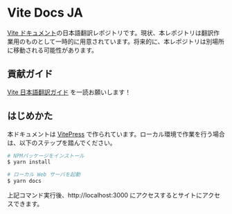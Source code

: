 # Vite Docs JA

[Vite ドキュメント](https://vitejs.dev)の日本語翻訳レポジトリです。現状、本レポジトリは翻訳作業用のものとして一時的に用意されています。将来的に、本レポジトリは別場所に移動される可能性があります。

## 貢献ガイド
[Vite 日本語翻訳ガイド](https://github.com/vuejs/vite-docs-ja/tree/master/CONTRIBUTING.md) を一読お願いします！


## はじめかた

本ドキュメントは [VitePress](https://vitepress.vuejs.org/) で作られています。ローカル環境で作業を行う場合は、以下のステップを踏んでください。

```bash
# NPMパッケージをインストール
$ yarn install

# ローカル Web サーバを起動
$ yarn docs
```  

上記コマンド実行後、http://localhost:3000 にアクセスするとサイトにアクセスできます。

